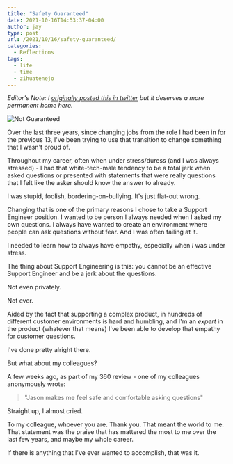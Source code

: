 ```yaml
---
title: "Safety Guaranteed"
date: 2021-10-16T14:53:37-04:00
author: jay
type: post
url: /2021/10/16/safety-guaranteed/
categories:
  - Reflections
tags:
  - life
  - time
  - zihuatenejo
---
```


_Editor's Note: I [originally posted this in twitter](https://twitter.com/jasonadamyoung/status/1449433548407119876?s=20) but it deserves a more permanent home here._ 

![Not Guaranteed](https://cdn.rambleon.org/2021/safety-not-guaranteed.png "Sometimes you really can change the past")

Over the last three years, since changing jobs from the role I had been in for the previous 13, I've been trying to use that transition to change something that I wasn't proud of.  

Throughout my career, often when under stress/duress (and I was always stressed) - I had that white-tech-male tendency to be a total jerk when asked questions or presented with statements that were really questions that I felt like the asker should know the answer to already.

I was stupid, foolish, bordering-on-bullying. It's just flat-out wrong.

Changing that is one of the primary reasons I chose to take a Support Engineer position. I wanted to be person I always needed when I asked my own questions. I always have wanted to create an environment where people can ask questions without fear. And I was often failing at it.

I needed to learn how to always have empathy, especially when *I* was under stress.

The thing about Support Engineering is this: you cannot be an effective Support Engineer and be a jerk about the questions.

Not even privately.

Not ever.

Aided by the fact that supporting a complex product, in hundreds of different customer environments is hard and humbling, and I'm an _expert_ in the product (whatever that means) I've been able to develop that empathy for customer questions.

I've done pretty alright there.

But what about my colleagues?  

A few weeks ago, as part of my 360 review - one of my colleagues anonymously wrote:

> "Jason makes me feel safe and comfortable asking questions"

Straight up, I almost cried.

To my colleague, whoever you are. Thank you. That meant the world to me. That statement was the praise that has mattered the most to me over the last few years, and maybe my whole career.

If there is anything that I've ever wanted to accomplish, that was it.
